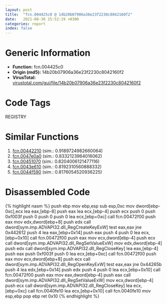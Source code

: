 ```yaml
---
layout: post
title:  "fcn.004425c0 @ 14b20b07906a36e23f2230c8042160f2"
date:   2021-08-30 15:52:19 +0300
categories: report
index: false
---
```


# Generic Information
- **Function:** fcn.004425c0
- **Origin (md5):** 14b20b07906a36e23f2230c8042160f2
- **VirusTotal:** [virustotal.com/gui/file/14b20b07906a36e23f2230c8042160f2][virustotal_ref]

# Code Tags
<span class="tag" id="REGISTRY">REGISTRY</span>


# Similar Functions

1. [fcn.00442210][similar_1_ref] (sim.: 0.9189724982660064)
2. [fcn.0047e0a0][similar_2_ref] (sim.: 0.8332123964016062)
3. [fcn.00451070][similar_3_ref] (sim.: 0.8204006121477116)
4. [fcn.0043e610][similar_4_ref] (sim.: 0.8192310560888332)
5. [fcn.0044f590][similar_5_ref] (sim.: 0.8176054520936225)


# Disassembled Code

{% highlight nasm %}
push ebp
mov ebp,esp
sub esp,0xc
mov dword[ebp-0xc],ecx
lea eax,[ebp-8]
push eax
lea ecx,[ebp-4]
push ecx
push 0
push 0xf003f
push 0
push 0
push 0
lea ecx,[ebp+0xc]
call fcn.00472f00
push eax
mov edx,dword[ebp+8]
push edx
call dword[sym.imp.ADVAPI32.dll_RegCreateKeyExW]
test eax,eax
jne 0x442612
push 4
lea eax,[ebp+0x14]
push eax
push 4
push 0
lea ecx,[ebp+0x10]
call fcn.00472f00
push eax
mov ecx,dword[ebp-4]
push ecx
call dword[sym.imp.ADVAPI32.dll_RegSetValueExW]
mov edx,dword[ebp-4]
push edx
call dword[sym.imp.ADVAPI32.dll_RegCloseKey]
lea eax,[ebp-4]
push eax
push 0xf003f
push 0
lea ecx,[ebp+0xc]
call fcn.00472f00
push eax
mov ecx,dword[ebp+8]
push ecx
call dword[sym.imp.ADVAPI32.dll_RegOpenKeyExW]
test eax,eax
jne 0x44265b
push 4
lea edx,[ebp+0x14]
push edx
push 4
push 0
lea ecx,[ebp+0x10]
call fcn.00472f00
push eax
mov eax,dword[ebp-4]
push eax
call dword[sym.imp.ADVAPI32.dll_RegSetValueExW]
mov ecx,dword[ebp-4]
push ecx
call dword[sym.imp.ADVAPI32.dll_RegCloseKey]
lea ecx,[ebp+0xc]
call fcn.0040fe10
lea ecx,[ebp+0x10]
call fcn.0040fe10
mov esp,ebp
pop ebp
ret 0x10
{% endhighlight %}


[similar_1_ref]: /report/fcn.00442210@c60344b51fa39a329b92557d24ff7670
[similar_2_ref]: /report/fcn.0047e0a0@17d73cbafe6dd96dd6f2291fab06fbb5
[similar_3_ref]: /report/fcn.00451070@279a61b1e76da49531f1f16fd1102a2d
[similar_4_ref]: /report/fcn.0043e610@17d73cbafe6dd96dd6f2291fab06fbb5
[similar_5_ref]: /report/fcn.0044f590@14b20b07906a36e23f2230c8042160f2
[virustotal_ref]: https://www.virustotal.com/gui/file/14b20b07906a36e23f2230c8042160f2